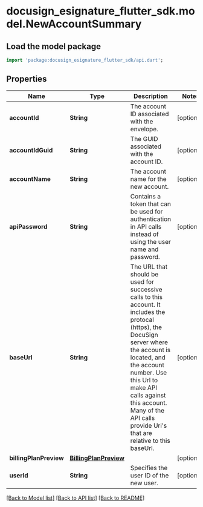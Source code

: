 # docusign_esignature_flutter_sdk.model.NewAccountSummary

## Load the model package
```dart
import 'package:docusign_esignature_flutter_sdk/api.dart';
```

## Properties
Name | Type | Description | Notes
------------ | ------------- | ------------- | -------------
**accountId** | **String** | The account ID associated with the envelope. | [optional] 
**accountIdGuid** | **String** | The GUID associated with the account ID. | [optional] 
**accountName** | **String** | The account name for the new account. | [optional] 
**apiPassword** | **String** | Contains a token that can be used for authentication in API calls instead of using the user name and password. | [optional] 
**baseUrl** | **String** | The URL that should be used for successive calls to this account. It includes the protocal (https), the DocuSign server where the account is located, and the account number. Use this Url to make API calls against this account. Many of the API calls provide Uri's that are relative to this baseUrl. | [optional] 
**billingPlanPreview** | [**BillingPlanPreview**](BillingPlanPreview.md) |  | [optional] 
**userId** | **String** | Specifies the user ID of the new user. | [optional] 

[[Back to Model list]](../README.md#documentation-for-models) [[Back to API list]](../README.md#documentation-for-api-endpoints) [[Back to README]](../README.md)


